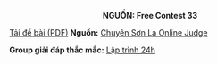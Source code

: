 **<center>NGUỒN: Free Contest 33</center>**

[Tải đề bài (PDF)](/statements/2197/BAKING.pdf)
**Nguồn:** [Chuyên Sơn La Online Judge](http://csloj.ddns.net/)

**Group giải đáp thắc mắc:** [Lập trình 24h](https://www.facebook.com/groups/1386904321519984)